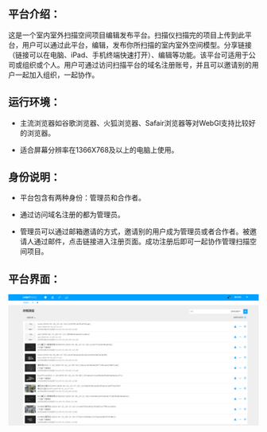 ## 平台介绍：

这是一个室内室外扫描空间项目编辑发布平台。扫描仪扫描完的项目上传到此平台，用户可以通过此平台，编辑，发布你所扫描的室内室外空间模型。分享链接（链接可以在电脑、iPad、手机终端快速打开）、编辑等功能。该平台可适用于公司或组织或个人。用户可通过访问扫描平台的域名注册账号，并且可以邀请别的用户一起加入组织，一起协作。

## 运行环境：

* 主流浏览器如谷歌浏览器、火狐浏览器、Safair浏览器等对WebGl支持比较好的浏览器。

* 适合屏幕分辨率在1366X768及以上的电脑上使用。

## 身份说明：

* 平台包含有两种身份：管理员和合作者。

* 通过访问域名注册的都为管理员。

* 管理员可以通过邮箱邀请的方式，邀请别的用户成为管理员或者合作者。被邀请人通过邮件，点击链接进入注册页面。成功注册后即可一起协作管理扫描空间项目。

## 平台界面：

![](/assets/平台界面.png)

